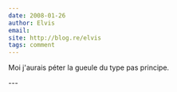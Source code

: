 ```yaml
---
date: 2008-01-26
author: Elvis
email: 
site: http://blog.re/elvis
tags: comment
---
```


<p>Moi j'aurais péter la gueule du type pas principe.</p>
---